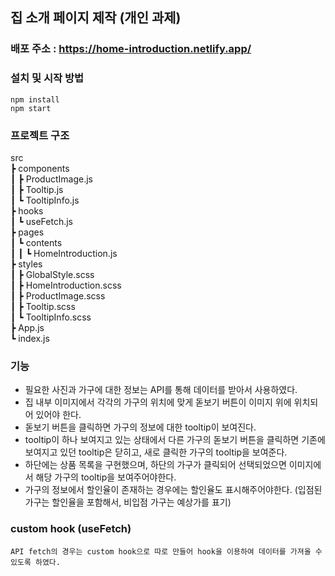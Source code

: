 ## 집 소개 페이지 제작 (개인 과제)

### 배포 주소 : https://home-introduction.netlify.app/

### 설치 및 시작 방법

    npm install
    npm start

### 프로젝트 구조

src  
 ┣ components  
 ┃ ┣ ProductImage.js  
 ┃ ┣ Tooltip.js  
 ┃ ┗ TooltipInfo.js  
 ┣ hooks  
 ┃ ┗ useFetch.js  
 ┣ pages  
 ┃ ┗ contents  
 ┃ ┃ ┗ HomeIntroduction.js  
 ┣ styles  
 ┃ ┣ GlobalStyle.scss  
 ┃ ┣ HomeIntroduction.scss  
 ┃ ┣ ProductImage.scss  
 ┃ ┣ Tooltip.scss  
 ┃ ┗ TooltipInfo.scss  
 ┣ App.js  
 ┗ index.js

### 기능

- 필요한 사진과 가구에 대한 정보는 API를 통해 데이터를 받아서 사용하였다.
- 집 내부 이미지에서 각각의 가구의 위치에 맞게 돋보기 버튼이 이미지 위에 위치되어 있어야 한다.
- 돋보기 버튼을 클릭하면 가구의 정보에 대한 tooltip이 보여진다.
- tooltip이 하나 보여지고 있는 상태에서 다른 가구의 돋보기 버튼을 클릭하면 기존에 보여지고 있던 tooltip은 닫히고, 새로 클릭한 가구의 tooltip을 보여준다.
- 하단에는 상품 목록을 구현했으며, 하단의 가구가 클릭되어 선택되었으면 이미지에서 해당 가구의 tooltip을 보여주어야한다.
- 가구의 정보에서 할인율이 존재하는 경우에는 할인율도 표시해주어야한다. (입점된 가구는 할인율을 포함해서, 비입점 가구는 예상가를 표기)

### custom hook (useFetch)

    API fetch의 경우는 custom hook으로 따로 만들어 hook을 이용하여 데이터를 가져올 수 있도록 하였다.
